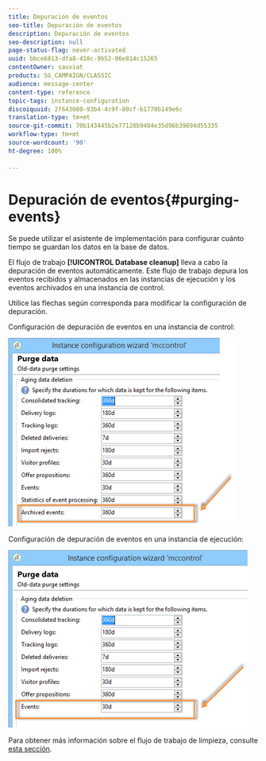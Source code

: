 ```yaml
---
title: Depuración de eventos
seo-title: Depuración de eventos
description: Depuración de eventos
seo-description: null
page-status-flag: never-activated
uuid: bbce6813-dfa8-418c-9b52-06e814c15265
contentOwner: sauviat
products: SG_CAMPAIGN/CLASSIC
audience: message-center
content-type: reference
topic-tags: instance-configuration
discoiquuid: 2f643080-93b4-4c9f-80cf-b1770b149e6c
translation-type: tm+mt
source-git-commit: 70b143445b2e77128b9404e35d96b39694d55335
workflow-type: tm+mt
source-wordcount: '90'
ht-degree: 100%

---
```



# Depuración de eventos{#purging-events}

Se puede utilizar el asistente de implementación para configurar cuánto tiempo se guardan los datos en la base de datos.

El flujo de trabajo **[!UICONTROL Database cleanup]** lleva a cabo la depuración de eventos automáticamente. Este flujo de trabajo depura los eventos recibidos y almacenados en las instancias de ejecución y los eventos archivados en una instancia de control.

Utilice las flechas según corresponda para modificar la configuración de depuración.

Configuración de depuración de eventos en una instancia de control:

![](assets/messagecenter_delete_events_001.png)

Configuración de depuración de eventos en una instancia de ejecución:

![](assets/messagecenter_delete_events_002.png)

Para obtener más información sobre el flujo de trabajo de limpieza, consulte [esta sección](../../production/using/database-cleanup-workflow.md).
